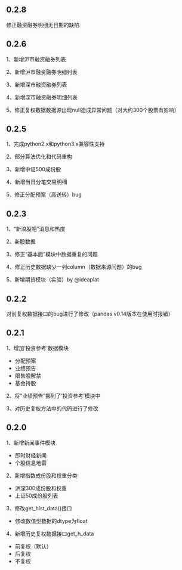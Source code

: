 0.2.8
---------
修正融资融券明细无日期的缺陷


0.2.6
-----------
1、新增沪市融资融券列表

2、新增沪市融资融券明细列表

3、新增深市融资融券列表

4、新增深市融资融券明细列表

5、修正复权数据数据源出现null造成异常问题（对大约300个股票有影响）


0.2.5
-----------
1、完成python2.x和python3.x兼容性支持

2、部分算法优化和代码重构

3、新增中证500成份股

4、新增当日分笔交易明细

5、修正分配预案（高送转）bug



0.2.3
-----------
1、“新浪股吧”消息和热度

2、新股数据

3、修正“基本面”模块中数据重复的问题

4、修正历史数据缺少一列column（数据来源问题）的bug

5、新增期货模块（实验）by @ideaplat




0.2.2
--------
对前复权数据接口的bug进行了修改（pandas v0.14版本在使用时报错）

0.2.1
--------
1、增加‘投资参考’数据模块

- 分配预案
- 业绩预告
- 限售股解禁
- 基金持股


2、将“业绩预告”挪到了‘投资参考’模块中

3、对历史复权方法中的代码进行了修改


0.2.0
--------
1、新增新闻事件模块

- 即时财经新闻
- 个股信息地雷

2、新增指数成份股和权重分类

- 沪深300成份股和权重
- 上证50成份股列表


3、修改get\_hist_data()接口

- 修改数值型数据的dtype为float

4、新增历史复权数据接口get\_h_data

- 前复权（默认）
- 后复权
- 不复权

